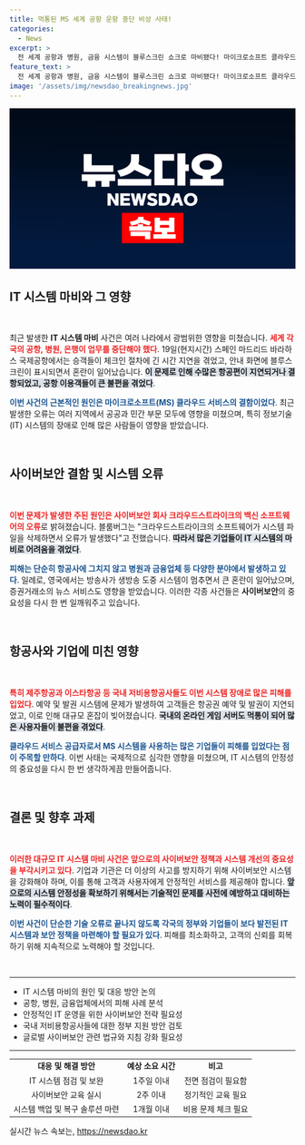 ```yaml
---
title: 먹통된 MS 세계 공항 운항 중단 비상 사태!
categories:
  - News
excerpt: >
  전 세계 공항과 병원, 금융 시스템이 블루스크린 쇼크로 마비됐다! 마이크로소프트 클라우드 오류로 결항과 지연이 속출하는 혼란 속, 크라우드스트라이크의 보안 소프트웨어 결함이 불러온 엄청난 파장이 마감시간을 압박합니다. 클릭하여 사건의 전말을 밝혀보세요!
feature_text: >
  전 세계 공항과 병원, 금융 시스템이 블루스크린 쇼크로 마비됐다! 마이크로소프트 클라우드 오류로 결항과 지연이 속출하는 혼란 속, 크라우드스트라이크의 보안 소프트웨어 결함이 불러온 엄청난 파장이 마감시간을 압박합니다. 클릭하여 사건의 전말을 밝혀보세요!
image: '/assets/img/newsdao_breakingnews.jpg'
---
```


<p><img src="/assets/img/newsdao_breakingnews.jpg" alt="implanttips 속보" /></p>

<h2 data-ke-size="size26">IT 시스템 마비와 그 영향</h2>

<p data-ke-size="size16">&nbsp;</p>

<p>최근 발생한 <strong>IT 시스템 마비</strong> 사건은 여러 나라에서 광범위한 영향을 미쳤습니다. <b><span style="color: #ee2323;">세계 각국의 공항, 병원, 은행이 업무를 중단해야 했다</span></b>. 19일(현지시간) 스페인 마드리드 바라하스 국제공항에서는 승객들이 체크인 절차에 긴 시간 지연을 겪었고, 안내 화면에 블루스크린이 표시되면서 혼란이 일어났습니다. <b><span style="background-color: #21538527;">이 문제로 인해 수많은 항공편이 지연되거나 결항되었고, 공항 이용객들이 큰 불편을 겪었다</span></b>.</p>

<p><b><span style="color: #1a5490;">이번 사건의 근본적인 원인은 마이크로소프트(MS) 클라우드 서비스의 결함이었다</span></b>. 최근 발생한 오류는 여러 지역에서 공공과 민간 부문 모두에 영향을 미쳤으며, 특히 정보기술(IT) 시스템의 장애로 인해 많은 사람들이 영향을 받았습니다. </p>

<p data-ke-size="size16">&nbsp;</p>

<h2 data-ke-size="size26">사이버보안 결함 및 시스템 오류</h2>

<p data-ke-size="size16">&nbsp;</p>

<p><b><span style="color: #ee2323;">이번 문제가 발생한 주된 원인은 사이버보안 회사 크라우드스트라이크의 백신 소프트웨어의 오류</span></b>로 밝혀졌습니다. 블룸버그는 "크라우드스트라이크의 소프트웨어가 시스템 파일을 삭제하면서 오류가 발생했다"고 전했습니다. <b><span style="background-color: #21538527;">따라서 많은 기업들이 IT 시스템의 마비로 어려움을 겪었다</span></b>.</p>

<p><b><span style="color: #1a5490;">피해는 단순히 항공사에 그치지 않고 병원과 금융업체 등 다양한 분야에서 발생하고 있다</span></b>. 일례로, 영국에서는 방송사가 생방송 도중 시스템이 멈추면서 큰 혼란이 일어났으며, 증권거래소의 뉴스 서비스도 영향을 받았습니다. 이러한 각종 사건들은 <strong>사이버보안</strong>의 중요성을 다시 한 번 일깨워주고 있습니다.</p>

<p data-ke-size="size16">&nbsp;</p>

<h2 data-ke-size="size26">항공사와 기업에 미친 영향</h2>

<p data-ke-size="size16">&nbsp;</p>

<p><b><span style="color: #ee2323;">특히 제주항공과 이스타항공 등 국내 저비용항공사들도 이번 시스템 장애로 많은 피해를 입었다</span></b>. 예약 및 발권 시스템에 문제가 발생하여 고객들은 항공권 예약 및 발권이 지연되었고, 이로 인해 대규모 혼잡이 빚어졌습니다. <b><span style="background-color: #21538527;">국내의 온라인 게임 서버도 먹통이 되어 많은 사용자들이 불편을 겪었다</span></b>.</p>

<p><b><span style="color: #1a5490;">클라우드 서비스 공급자로서 MS 시스템을 사용하는 많은 기업들이 피해를 입었다는 점이 주목할 만하다</span></b>. 이번 사태는 국제적으로 심각한 영향을 미쳤으며, IT 시스템의 안정성의 중요성을 다시 한 번 생각하게끔 만들어줍니다.</p>

<p data-ke-size="size16">&nbsp;</p>

<h2 data-ke-size="size26">결론 및 향후 과제</h2>

<p data-ke-size="size16">&nbsp;</p>

<p><b><span style="color: #ee2323;">이러한 대규모 IT 시스템 마비 사건은 앞으로의 사이버보안 정책과 시스템 개선의 중요성을 부각시키고 있다</span></b>. 기업과 기관은 더 이상의 사고를 방지하기 위해 사이버보안 시스템을 강화해야 하며, 이를 통해 고객과 사용자에게 안정적인 서비스를 제공해야 합니다. <b><span style="background-color: #21538527;">앞으로의 시스템 안정성을 확보하기 위해서는 기술적인 문제를 사전에 예방하고 대비하는 노력이 필수적이다</span></b>.</p>

<p><b><span style="color: #1a5490;">이번 사건이 단순한 기술 오류로 끝나지 않도록 각국의 정부와 기업들이 보다 발전된 IT 시스템과 보안 정책을 마련해야 할 필요가 있다</span></b>. 피해를 최소화하고, 고객의 신뢰를 회복하기 위해 지속적으로 노력해야 할 것입니다.</p>

<p data-ke-size="size16">&nbsp;</p>

<hr />

<ul>
<li>IT 시스템 마비의 원인 및 대응 방안 논의</li>
<li>공항, 병원, 금융업체에서의 피해 사례 분석</li>
<li>안정적인 IT 운영을 위한 사이버보안 전략 필요성</li>
<li>국내 저비용항공사들에 대한 정부 지원 방안 검토</li>
<li>글로벌 사이버보안 관련 법규와 지침 강화 필요성</li>
</ul>

<hr />

<table style="width:100%;">
<tr>
<td style="text-align: center; height: 17px;"><b>대응 및 해결 방안</b></td>
<td style="text-align: center; height: 17px;"><b>예상 소요 시간</b></td>
<td style="text-align: center; height: 17px;"><b>비고</b></td>
</tr>
<tr>
<td style="text-align: center; height: 17px;">IT 시스템 점검 및 보완</td>
<td style="text-align: center; height: 17px;">1주일 이내</td>
<td style="text-align: center; height: 17px;">전면 점검이 필요함</td>
</tr>
<tr>
<td style="text-align: center; height: 17px;">사이버보안 교육 실시</td>
<td style="text-align: center; height: 17px;">2주 이내</td>
<td style="text-align: center; height: 17px;">정기적인 교육 필요</td>
</tr>
<tr>
<td style="text-align: center; height: 17px;">시스템 백업 및 복구 솔루션 마련</td>
<td style="text-align: center; height: 17px;">1개월 이내</td>
<td style="text-align: center; height: 17px;">비용 문제 체크 필요</td>
</tr>
</table>
실시간 뉴스 속보는, <a href="https://newsdao.kr" rel="dofollow">https://newsdao.kr</a>


